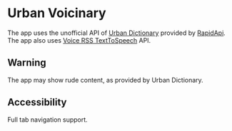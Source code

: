 # Urban Voicinary
The app uses the unofficial API of [Urban Dictionary](https://urbandictionary.com) provided by [RapidApi](https://rapidapi.com/).  
The app also uses [Voice RSS TextToSpeech](http://www.voicerss.org/api/demo.aspx) API.  

## Warning
The app may show rude content, as provided by Urban Dictionary.  

## Accessibility
Full tab navigation support.  
